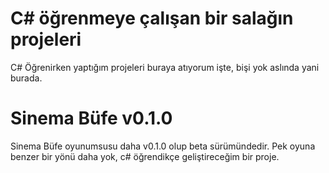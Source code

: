 # C# öğrenmeye çalışan bir salağın projeleri
C# Öğrenirken yaptığım projeleri buraya atıyorum işte, bişi yok aslında yani burada.
# Sinema Büfe v0.1.0
Sinema Büfe oyunumsusu daha v0.1.0 olup beta sürümündedir. Pek oyuna benzer bir yönü daha yok, c# öğrendikçe geliştireceğim bir proje.
